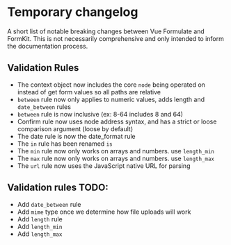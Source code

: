 # Temporary changelog

A short list of notable breaking changes between Vue Formulate and FormKit. This
is not necessarily comprehensive and only intended to inform the documentation
process.

## Validation Rules

- The context object now includes the core `node` being operated on instead of get form values so all paths are relative
- `between` rule now only applies to numeric values, adds length and `date_between` rules
- `between` rule is now inclusive (ex: 8-64 includes 8 and 64)
- Confirm rule now uses node address syntax, and has a strict or loose comparison argument (loose by default)
- The date rule is now the date_format rule
- The `in` rule has been renamed `is`
- The `min` rule now only works on arrays and numbers. use `length_min`
- The `max` rule now only works on arrays and numbers. use `length_max`
- The `url` rule now uses the JavaScript native URL for parsing

## Validation rules TODO:

- Add `date_between` rule
- Add `mime` type once we determine how file uploads will work
- Add `length` rule
- Add `length_min`
- Add `length_max`
